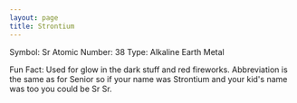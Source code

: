 ```yaml
---
layout: page
title: Strontium
---
```


Symbol: Sr
Atomic Number: 38
Type: Alkaline Earth Metal

Fun Fact: Used for glow in the dark stuff and red fireworks. 
Abbreviation is the same as for Senior so if your name was Strontium and your kid's name was too you could be Sr Sr.